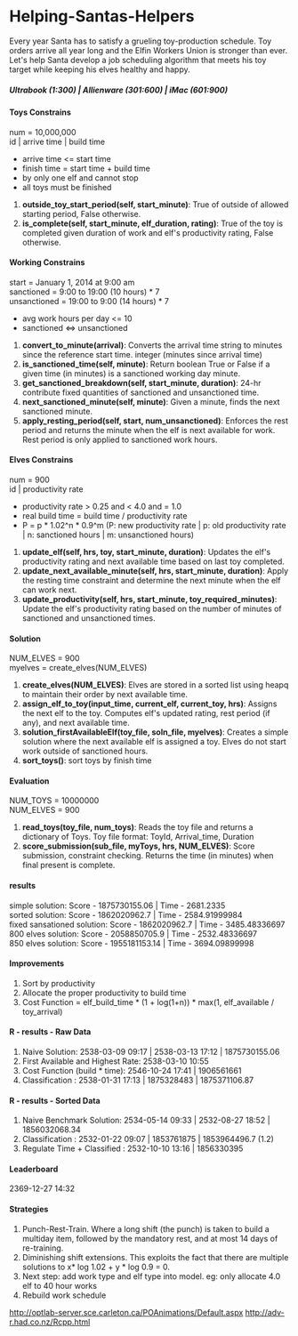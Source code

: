 Helping-Santas-Helpers
======================

Every year Santa has to satisfy a grueling toy-production schedule. Toy orders arrive all year long and the Elfin Workers Union is stronger than ever. Let's help Santa develop a job scheduling algorithm that meets his toy target while keeping his elves healthy and happy.

##### Ultrabook (1:300) | Allienware (301:600) | iMac (601:900)

#### Toys Constrains
num = 10,000,000 <br>
id | arrive time | build time 
 - arrive time <= start time
 - finish time = start time + build time
 - by only one elf and cannot stop
 - all toys must be finished
1. **outside_toy_start_period(self, start_minute)**: True of outside of allowed starting period, False otherwise. <br>
2. **is_complete(self, start_minute, elf_duration, rating)**: True of the toy is completed given duration of work and elf's productivity rating, False otherwise. <br>


#### Working Constrains
start = January 1, 2014 at 9:00 am <br>
sanctioned = 9:00 to 19:00 (10 hours) * 7 <br>
unsanctioned = 19:00 to 9:00 (14 hours) * 7 <br>
 - avg work hours per day <= 10
 - sanctioned <=> unsanctioned
1. **convert_to_minute(arrival)**: Converts the arrival time string to minutes since the reference start time. integer (minutes since arrival time)<br>
2. **is_sanctioned_time(self, minute)**: Return boolean True or False if a given time (in minutes) is a sanctioned working day minute.<br>
3. **get_sanctioned_breakdown(self, start_minute, duration)**: 24-hr contribute fixed quantities of sanctioned and unsanctioned time.<br>
4. **next_sanctioned_minute(self, minute)**: Given a minute, finds the next sanctioned minute.<br>
5. **apply_resting_period(self, start, num_unsanctioned)**: Enforces the rest period and returns the minute when the elf is next available for work. Rest period is only applied to sanctioned work hours.<br>


#### Elves Constrains
num = 900 <br>
id | productivity rate
 - productivity rate > 0.25 and < 4.0 and = 1.0
 - real build time = build time / productivity rate
 - P = p * 1.02^n * 0.9^m (P: new productivity rate | p: old productivity rate | n: sanctioned hours | m: unsanctioned hours)
1. **update_elf(self, hrs, toy, start_minute, duration)**: Updates the elf's productivity rating and next available time based on last toy completed.<br>
2. **update_next_available_minute(self, hrs, start_minute, duration)**: Apply the resting time constraint and determine the next minute when the elf can work next.<br>
3. **update_productivity(self, hrs, start_minute, toy_required_minutes)**: Update the elf's productivity rating based on the number of minutes of sanctioned and unsanctioned times.<br>


#### Solution
NUM_ELVES = 900 <br>
myelves = create_elves(NUM_ELVES)<br>
1. **create_elves(NUM_ELVES)**: Elves are stored in a sorted list using heapq to maintain their order by next available time.<br>
2. **assign_elf_to_toy(input_time, current_elf, current_toy, hrs)**: Assigns the next elf to the toy. Computes elf's updated rating, rest period (if any), and next available time.<br>
3. **solution_firstAvailableElf(toy_file, soln_file, myelves)**: Creates a simple solution where the next available elf is assigned a toy. Elves do not start work outside of sanctioned hours.<br>
4. **sort_toys()**: sort toys by finish time<br>

#### Evaluation
NUM_TOYS = 10000000 <br>
NUM_ELVES = 900<br>
1. **read_toys(toy_file, num_toys)**: Reads the toy file and returns a dictionary of Toys. Toy file format: ToyId, Arrival_time, Duration<br>
2. **score_submission(sub_file, myToys, hrs, NUM_ELVES)**: Score submission, constraint checking. Returns the time (in minutes) when final present is complete.<br>

#### results
simple solution: Score - 1875730155.06 | Time - 2681.2335 <br>
sorted solution: Score - 1862020962.7 | Time - 2584.91999984<br>
fixed sansationed solution: Score - 1862020962.7 | Time - 3485.48336697<br>
800 elves solution: Score - 2058850705.9 | Time - 2532.48336697<br>
850 elves solution: Score - 1955181153.14 | Time - 3694.09899998<br>

#### Improvements
1. Sort by productivity 
2. Allocate the proper productivity to build time
3. Cost Function = elf_build_time * (1 + log(1+n)) * max(1, elf_available / toy_arrival)

#### R - results - Raw Data
1. Naive Solution: 2538-03-09 09:17 | 2538-03-13 17:12 | 1875730155.06 
2. First Available and Highest Rate: 2538-03-10 10:55
3. Cost Function (build * time): 2546-10-24 17:41 | 1906561661 
4. Classification : 2538-01-31 17:13 | 1875328483 | 1875371106.87

#### R - results - Sorted Data
1. Naive Benchmark Solution: 2534-05-14 09:33 | 2532-08-27 18:52 | 1856032068.34
2. Classification : 2532-01-22 09:07 | 1853761875 | 1853964496.7 (1.2)
3. Regulate Time + Classified : 2532-10-10 13:16 | 1856330395

#### Leaderboard
2369-12-27 14:32

#### Strategies
1. Punch-Rest-Train. Where a long shift (the punch) is taken to build a multiday item, followed by the mandatory rest, and at most 14 days of re-training.
2. Diminishing shift extensions. This exploits the fact that there are multiple solutions to x* log 1.02 + y * log 0.9 = 0.
3. Next step: add work type and elf type into model. eg: only allocate 4.0 elf to 40 hour works
4. Rebuild work schedule

http://optlab-server.sce.carleton.ca/POAnimations/Default.aspx
http://adv-r.had.co.nz/Rcpp.html
